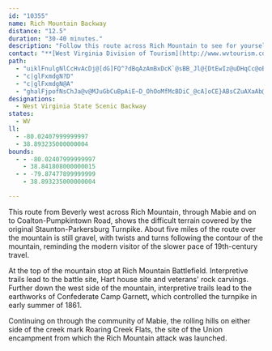 ```yaml
---
id: "10355"
name: Rich Mountain Backway
distance: "12.5"
duration: "30-40 minutes."
description: "Follow this route across Rich Mountain to see for yourself the difficult terrain covered by the original Staunton-Parkersburg Turnpike."
contact: "**[West Virginia Division of Tourism](http://www.wvtourism.com)**  \n 800-225-5982  \n\n"
path:
  - "uiklFnulgNlCcHvAcDj@[dG]FQ^?dBqAzAmBxDcK`@sBB_Jl@{DtEwIz@uDHqCc@oBwBeCqEmC{CE_Bn@{@DUoBb@wAvEmGf@aBHuB{AwEQcDHo@bEuJnAsFFYz@}HMmCmBoDsAkEcBcQeFw]ZJtIsCdCKfA^r@TxAfBh@lAhBrBtA?`FqDJIlHcFdS_LfA_Ah@QzDyEl@wAp@[Bc@hDaGLm@PEn@k@`@Up@g@"
  - "c|glFxmdgN?D"
  - "c|glFxmdgN@A"
  - "ghalFjpofNsChJa@v@MJuGbCuBpAiE~D_OhOoMfMcBDiC_@cA]oCE}ABsCZuAXaAb@}AlCUn@uEhVs@dCo@xEo@`D}@lGKrHm@tPLzMt@bFbCxJNlADrBr@zCIvAo@fAqHlK[XgCtDcC~Eo@v@i@h@gAVw@Yi@DY^dBdD[zA?fAZH~@]dGgFl@KwBzFo@b@m@lASxD[dBwAzBKjBb@dBZfCv@z@nABxAu@r@NtACTb@EfA_@xAeBxBq@lAeA~EoBlHo@~@mA|@BhDbCn@d@dAYfAKvCEzFc@zACv@RfAOVi@eAs@yBq@^q@v@kBlDHfDn@xAPzAEj@aC~CeA~@yDlFsArAiAr@o@PcB~@iCz@y@AaAo@a@aAO_AOEMx@vArH^~@PjAa@tB_@d@aAl@k@jA[fA}@pBiB`CYl@ElBsAlIUj@sBrCYjAi@vDAvB]~AgA~BcBbC_CfHi@|BUfBeBjTmAfJc@rHo@~@K^VZ\\GbAuC^q@jAaD`BqCbAuBj@iA|@u@Vc@RMND?f@u@xCWjB?jBPl@CnHRlBd@v@NxAK`BDbBTnBiA`GIpFU`AmCnG_DpEnAzFr@lGTj@dAZH^K\\_@TOd@fAlE|@h@bAhAHxA`A~EpCbHBvASrAu@`BaA~@[bAObE_@|A}ArDkAnAm@dBe@b@y@l@gCfAmERwL|AmBzCEZXp@d@~B?fDx@jC?tAe@fI"
designations:
  - West Virginia State Scenic Backway
states:
  - WV
ll:
  - -80.02407999999997
  - 38.893235000000004
bounds:
  - - -80.02407999999997
    - 38.841808000000015
  - - -79.87477899999999
    - 38.893235000000004

---
```


<p>This route from Beverly west across Rich Mountain, through Mabie and on to Coalton-Pumpkintown Road, shows the difficult terrain covered by the original Staunton-Parkersburg Turnpike. About five miles of the route over the mountain is still gravel, with twists and turns following the contour of the mountain, reminding the modern visitor of the slower pace of 19th-century travel.</p>
<p>At the top of the mountain stop at Rich Mountain Battlefield. Interpretive trails lead to the battle site, Hart house site and veterans' rock carvings. Further down the west side of the mountain, interpretive trails lead to the earthworks of Confederate Camp Garnett, which controlled the turnpike in early summer of 1861. </p>
<p>Continuing on through the community of Mabie, the rolling hills on either side of the creek mark Roaring Creek Flats, the site of the Union encampment from which the Rich Mountain attack was launched.</p>
